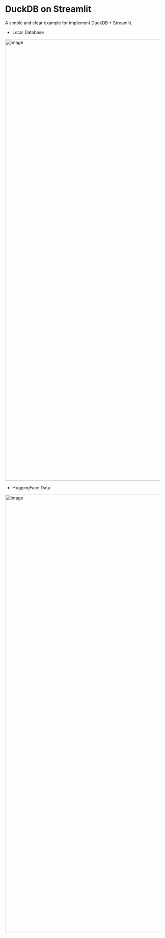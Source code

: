 # DuckDB on Streamlit
A simple and clear example for implement DuckDB + Streamlit.

- Local Database
<img width="1434" alt="image" src="https://github.com/user-attachments/assets/50abb172-0e81-4ed9-97ae-6b9f614a97c9">

- HuggingFace Data
<img width="1424" alt="image" src="https://github.com/user-attachments/assets/a130a081-1250-4f48-8cb1-e955cbc2f4ae">
